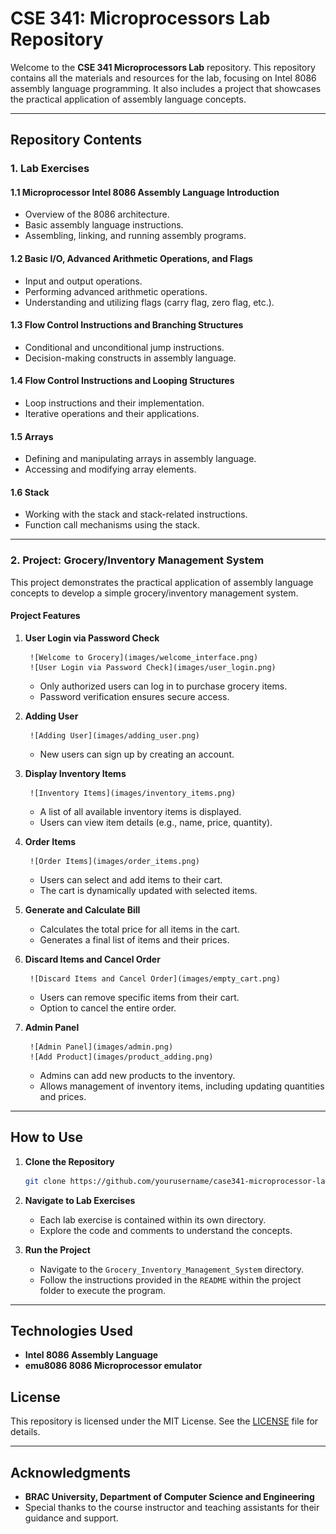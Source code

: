 # CSE 341: Microprocessors Lab Repository

Welcome to the **CSE 341 Microprocessors Lab** repository. This repository contains all the materials and resources for the lab, focusing on Intel 8086 assembly language programming. It also includes a project that showcases the practical application of assembly language concepts.

---

## Repository Contents

### **1. Lab Exercises**

#### **1.1 Microprocessor Intel 8086 Assembly Language Introduction**
- Overview of the 8086 architecture.
- Basic assembly language instructions.
- Assembling, linking, and running assembly programs.

#### **1.2 Basic I/O, Advanced Arithmetic Operations, and Flags**
- Input and output operations.
- Performing advanced arithmetic operations.
- Understanding and utilizing flags (carry flag, zero flag, etc.).

#### **1.3 Flow Control Instructions and Branching Structures**
- Conditional and unconditional jump instructions.
- Decision-making constructs in assembly language.

#### **1.4 Flow Control Instructions and Looping Structures**
- Loop instructions and their implementation.
- Iterative operations and their applications.

#### **1.5 Arrays**
- Defining and manipulating arrays in assembly language.
- Accessing and modifying array elements.

#### **1.6 Stack**
- Working with the stack and stack-related instructions.
- Function call mechanisms using the stack.

---

### **2. Project: Grocery/Inventory Management System**

This project demonstrates the practical application of assembly language concepts to develop a simple grocery/inventory management system. 

#### **Project Features**

1. **User Login via Password Check**

        ![Welcome to Grocery](images/welcome_interface.png)
        ![User Login via Password Check](images/user_login.png)

   - Only authorized users can log in to purchase grocery items.
   - Password verification ensures secure access.

2. **Adding User**

        ![Adding User](images/adding_user.png)

   - New users can sign up by creating an account.

3. **Display Inventory Items**

        ![Inventory Items](images/inventory_items.png)

   - A list of all available inventory items is displayed.
   - Users can view item details (e.g., name, price, quantity).

5. **Order Items**

        ![Order Items](images/order_items.png)

   - Users can select and add items to their cart.
   - The cart is dynamically updated with selected items.

6. **Generate and Calculate Bill**
   - Calculates the total price for all items in the cart.
   - Generates a final list of items and their prices.

7. **Discard Items and Cancel Order**

        ![Discard Items and Cancel Order](images/empty_cart.png)

   - Users can remove specific items from their cart.
   - Option to cancel the entire order.

8. **Admin Panel**

        ![Admin Panel](images/admin.png)
        ![Add Product](images/product_adding.png)

   - Admins can add new products to the inventory.
   - Allows management of inventory items, including updating quantities and prices.

---

## How to Use

1. **Clone the Repository**
   ```bash
   git clone https://github.com/yourusername/case341-microprocessor-lab.git
   ```

2. **Navigate to Lab Exercises**
   - Each lab exercise is contained within its own directory.
   - Explore the code and comments to understand the concepts.

3. **Run the Project**
   - Navigate to the `Grocery_Inventory_Management_System` directory.
   - Follow the instructions provided in the `README` within the project folder to execute the program.

---

## Technologies Used

- **Intel 8086 Assembly Language**
- **emu8086 8086 Microprocessor emulator**


## License

This repository is licensed under the MIT License. See the [LICENSE](LICENSE) file for details.

---

## Acknowledgments

- **BRAC University, Department of Computer Science and Engineering**
- Special thanks to the course instructor and teaching assistants for their guidance and support.
